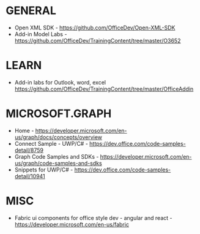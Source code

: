# GENERAL
* Open XML SDK - https://github.com/OfficeDev/Open-XML-SDK
* Add-in Model Labs - https://github.com/OfficeDev/TrainingContent/tree/master/O3652

# LEARN
* Add-in labs for Outlook, word, excel <https://github.com/OfficeDev/TrainingContent/tree/master/OfficeAddin>

# MICROSOFT.GRAPH
* Home - https://developer.microsoft.com/en-us/graph/docs/concepts/overview
* Connect Sample - UWP/C# - https://dev.office.com/code-samples-detail/8759
* Graph Code Samples and SDKs - https://developer.microsoft.com/en-us/graph/code-samples-and-sdks
* Snippets for UWP/C# - https://dev.office.com/code-samples-detail/10941

# MISC
* Fabric ui components for office style dev - angular and react - https://developer.microsoft.com/en-us/fabric
